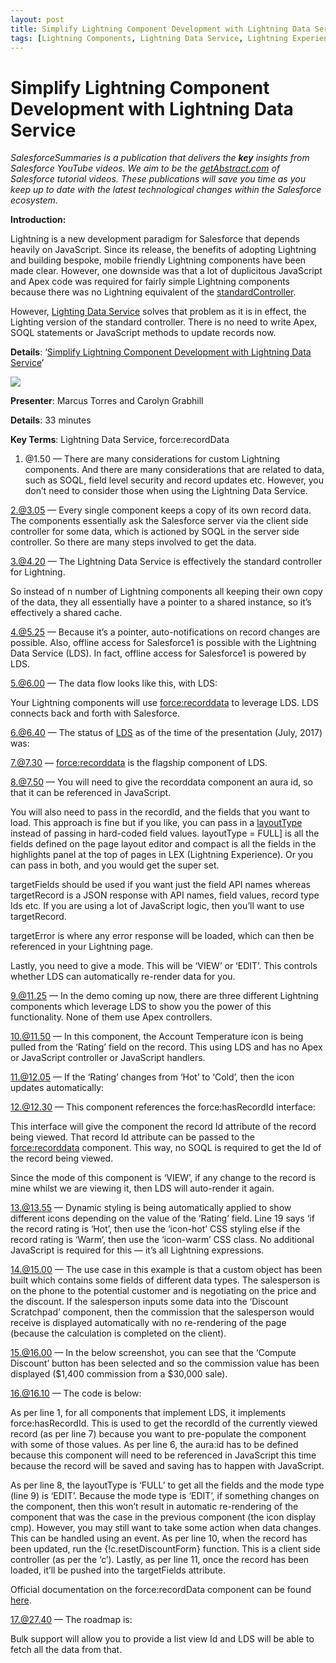 ```yaml
---
layout: post
title: Simplify Lightning Component Development with Lightning Data Service
tags: [Lightning Components, Lightning Data Service, Lightning Experience]
---
```


# Simplify Lightning Component Development with Lightning Data Service

*SalesforceSummaries is a publication that delivers the **key** insights from
Salesforce YouTube videos. We aim to be the
*[getAbstract.com](https://www.getabstract.com/en/)* of Salesforce tutorial
videos. These publications will save you time as you keep up to date with the
latest technological changes within the Salesforce ecosystem.*

**Introduction:**

Lightning is a new development paradigm for Salesforce that depends heavily on
JavaScript. Since its release, the benefits of adopting Lightning and building
bespoke, mobile friendly Lightning components have been made clear. However, one
downside was that a lot of duplicitous JavaScript and Apex code was required for
fairly simple Lightning components because there was no Lightning equivalent of
the
[standardController](https://developer.salesforce.com/docs/atlas.en-us.pages.meta/pages/apex_pages_standardcontroller.htm).

However, [Lighting Data
Service](https://trailhead.salesforce.com/en/modules/lightning_data_service)
solves that problem as it is in effect, the Lighting version of the standard
controller. There is no need to write Apex, SOQL statements or JavaScript
methods to update records now.

**Details**: ‘[Simplify Lightning Component Development with Lightning Data
Service](https://www.youtube.com/watch?v=nHYnt0t0_NI)’

![](https://cdn-images-1.medium.com/max/720/1*4AbAQ8cjBI1r6LAhqqcVHw.png)

**Presenter**: Marcus Torres and Carolyn Grabhill

**Details**: 33 minutes

**Key Terms**: Lightning Data Service, force:recordData

1. @1.50 — There are many considerations for custom Lightning components. And there
are many considerations that are related to data, such as SOQL, field level
security and record updates etc. However, you don’t need to consider those when
using the Lightning Data Service.

2.@3.05 — Every single component keeps a copy of its own record data. The
components essentially ask the Salesforce server via the client side controller
for some data, which is actioned by SOQL in the server side controller. So there
are many steps involved to get the data.

3.@4.20 — The Lightning Data Service is effectively the standard controller for
Lightning.

So instead of n number of Lightning components all keeping their own copy of the
data, they all essentially have a pointer to a shared instance, so it’s
effectively a shared cache.

4.@5.25 — Because it’s a pointer, auto-notifications on record changes are
possible. Also, offline access for Salesforce1 is possible with the Lightning
Data Service (LDS). In fact, offline access for Salesforce1 is powered by LDS.

5.@6.00 — The data flow looks like this, with LDS:

Your Lightning components will use <force:recorddata> to leverage LDS. LDS
connects back and forth with Salesforce.

6.@6.40 — The status of
[LDS](https://developer.salesforce.com/docs/atlas.en-us.lightning.meta/lightning/data_service.htm)
as of the time of the presentation (July, 2017) was:

7.@7.30 — <force:recorddata> is the flagship component of LDS.

8.@7.50 — You will need to give the recorddata component an aura id, so that it
can be referenced in JavaScript.

You will also need to pass in the recordId, and the fields that you want to
load. This approach is fine but if you like, you can pass in a
[layoutType](https://developer.salesforce.com/docs/atlas.en-us.lightning.meta/lightning/data_service_load_record.htm)
instead of passing in hard-coded field values. layoutType = FULL] is all the
fields defined on the page layout editor and compact is all the fields in the
highlights panel at the top of pages in LEX (Lightning Experience). Or you can
pass in both, and you would get the super set.

targetFields should be used if you want just the field API names whereas
targetRecord is a JSON response with API names, field values, record type Ids
etc. If you are using a lot of JavaScript logic, then you’ll want to use
targetRecord.

targetError is where any error response will be loaded, which can then be
referenced in your Lightning page.

Lastly, you need to give a mode. This will be ‘VIEW’ or ‘EDIT’. This controls
whether LDS can automatically re-render data for you.

9.@11.25 — In the demo coming up now, there are three different Lightning
components which leverage LDS to show you the power of this functionality. None
of them use Apex controllers.

10.@11.50 — In this component, the Account Temperature icon is being pulled
from the ‘Rating’ field on the record. This using LDS and has no Apex or
JavaScript controller or JavaScript handlers.

11.@12.05 — If the ‘Rating’ changes from ‘Hot’ to ‘Cold’, then the icon updates
automatically:

12.@12.30 — This component references the force:hasRecordId interface:

This interface will give the component the record Id attribute of the record
being viewed. That record Id attribute can be passed to the <force:recorddata>
component. This way, no SOQL is required to get the Id of the record being
viewed.

Since the mode of this component is ‘VIEW’, if any change to the record is mine
whilst we are viewing it, then LDS will auto-render it again.

13.@13.55 — Dynamic styling is being automatically applied to show different
icons depending on the value of the ‘Rating’ field. Line 19 says ‘if the record
rating is ‘Hot’, then use the ‘icon-hot’ CSS styling else if the record rating
is ‘Warm’, then use the ‘icon-warm’ CSS class. No additional JavaScript is
required for this — it’s all Lightning expressions.

14.@15.00 — The use case in this example is that a custom object has been built
which contains some fields of different data types. The salesperson is on the
phone to the potential customer and is negotiating on the price and the
discount. If the salesperson inputs some data into the ‘Discount Scratchpad’
component, then the commission that the salesperson would receive is displayed
automatically with no re-rendering of the page (because the calculation is
completed on the client).

15.@16.00 — In the below screenshot, you can see that the ‘Compute Discount’
button has been selected and so the commission value has been displayed ($1,400
commission from a $30,000 sale).

16.@16.10 — The code is below:

As per line 1, for all components that implement LDS, it implements
force:hasRecordId. This is used to get the recordId of the currently viewed
record (as per line 7) because you want to pre-populate the component with some
of those values. As per line 6, the aura:id has to be defined because this
component will need to be referenced in JavaScript this time because the record
will be saved and saving has to happen with JavaScript.

As per line 8, the layoutType is ‘FULL’ to get all the fields and the mode type
(line 9) is ‘EDIT’. Because the mode type is ‘EDIT’, if something changes on the
component, then this won’t result in automatic re-rendering of the component
that was the case in the previous component (the icon display cmp). However, you
may still want to take some action when data changes. This can be handled using
an event. As per line 10, when the record has been updated, run the
{!c.resetDiscountForm} function. This is a client side controller (as per the
‘c’). Lastly, as per line 11, once the record has been loaded, it’ll be pushed
into the targetFields attribute.

Official documentation on the force:recordData component can be found
[here](https://developer.salesforce.com/docs/atlas.en-us.lightning.meta/lightning/aura_compref_force_recordData.htm).

17.@27.40 — The roadmap is:

Bulk support will allow you to provide a list view Id and LDS will be able to
fetch all the data from that.
